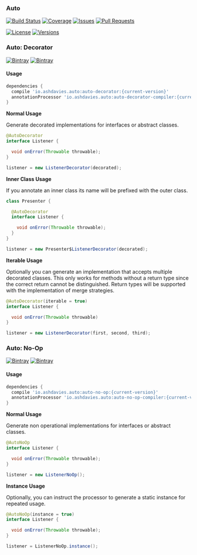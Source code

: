 ### Auto
[![Build Status](https://img.shields.io/travis/ashdavies/auto.svg)](https://travis-ci.org/ashdavies/auto)
[![Coverage](https://img.shields.io/codecov/c/github/ashdavies/auto.svg)](https://codecov.io/github/ashdavies/auto)
[![Issues](https://img.shields.io/github/issues/ashdavies/auto.svg)](https://github.com/ashdavies/auto/issues)
[![Pull Requests](https://img.shields.io/github/issues-pr/ashdavies/auto.svg)](https://github.com/ashdavies/auto/pulls)

[![License](https://img.shields.io/badge/license-apache%202.0-blue.svg)](https://github.com/ashdavies/auto/blob/master/LICENSE.txt)
[![Versions](https://img.shields.io/badge/version-0.6.0-yellowgreen.svg)](https://github.com/ashdavies/auto/blob/master/CHANGELOG.md)

### Auto: Decorator
[![Bintray](https://img.shields.io/bintray/v/ashdavies/maven/auto-decorator.svg)](https://bintray.com/ashdavies/maven/auto-decorator)
[![Bintray](https://img.shields.io/bintray/v/ashdavies/maven/auto-decorator-compiler.svg)](https://bintray.com/ashdavies/maven/auto-compiler)

#### Usage

```gradle
dependencies {
  compile 'io.ashdavies.auto:auto-decorator:{current-version}'
  annotationProcessor 'io.ashdavies.auto:auto-decorator-compiler:{current-version}'
}
```

**Normal Usage**

Generate decorated implementations for interfaces or abstract classes.

```java
@AutoDecorator
interface Listener {

  void onError(Throwable throwable);
}
```

```java
listener = new ListenerDecorator(decorated);
```

**Inner Class Usage**

If you annotate an inner class its name will be prefixed with the outer class.

```java
class Presenter {

  @AutoDecorator
  interface Listener {

    void onError(Throwable throwable);
  }
}
```

```java
listener = new Presenter$ListenerDecorator(decorated);
```

**Iterable Usage**

Optionally you can generate an implementation that accepts multiple decorated classes.
This only works for methods without a return type since the correct return cannot be distinguished.
Return types will be supported with the implementation of merge strategies.

```java
@AutoDecorator(iterable = true)
interface Listener {

  void onError(Throwable throwable)
}
```

```java
listener = new ListenerDecorator(first, second, third);
```

### Auto: No-Op

[![Bintray](https://img.shields.io/bintray/v/ashdavies/maven/auto-no-op.svg)](https://bintray.com/ashdavies/maven/auto-no-op)
[![Bintray](https://img.shields.io/bintray/v/ashdavies/maven/auto-no-op-compiler.svg)](https://bintray.com/ashdavies/maven/auto-no-op-compiler)

#### Usage

```gradle
dependencies {
  compile 'io.ashdavies.auto:auto-no-op:{current-version}'
  annotationProcessor 'io.ashdavies.auto:auto-no-op-compiler:{current-version}'
}
```

**Normal Usage**

Generate non operational implementations for interfaces or abstract classes.

```java
@AutoNoOp
interface Listener {

  void onError(Throwable throwable);
}
```

```java
listener = new ListenerNoOp();
```

**Instance Usage**

Optionally, you can instruct the processor to generate a static instance for repeated usage.

```java
@AutoNoOp(instance = true)
interface Listener {

  void onError(Throwable throwable);
}
```

```java
listener = ListenerNoOp.instance();
```
